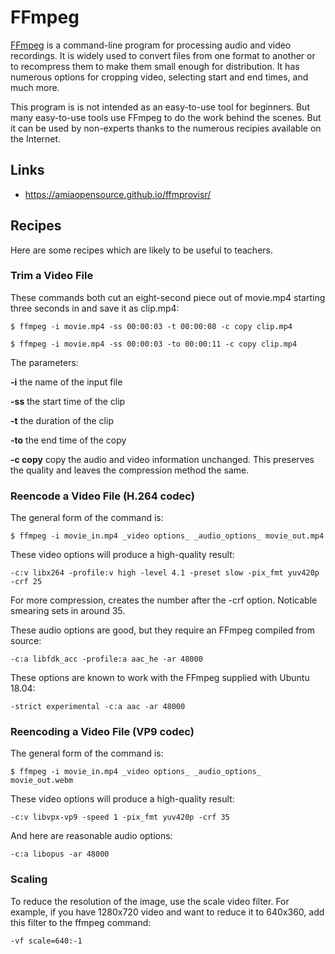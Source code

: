 FFmpeg
==================================

[FFmpeg](https://www.ffmpeg.org) is a command-line program for processing audio and video recordings.
It is widely used to convert files from one format to another or to
recompress them to make them small enough for distribution. It has numerous
options for cropping video, selecting start and end times, and much more.

This program is is not intended as an easy-to-use tool for beginners. But
many easy-to-use tools use FFmpeg to do the work behind the scenes. But it
can be used by non-experts thanks to the numerous recipies available on the
Internet.

## Links

* https://amiaopensource.github.io/ffmprovisr/

## Recipes

Here are some recipes which are likely to be useful to teachers.

### Trim a Video File

These commands both cut an eight-second piece out of movie.mp4 starting three
seconds in and save it as clip.mp4:

    $ ffmpeg -i movie.mp4 -ss 00:00:03 -t 00:00:08 -c copy clip.mp4

    $ ffmpeg -i movie.mp4 -ss 00:00:03 -to 00:00:11 -c copy clip.mp4

The parameters:

**-i** the name of the input file

**-ss** the start time of the clip

**-t** the duration of the clip

**-to** the end time of the copy

**-c copy** copy the audio and video information unchanged. This preserves
      the quality and leaves the compression method the same.

### Reencode a Video File (H.264 codec)

The general form of the command is:

    $ ffmpeg -i movie_in.mp4 _video options_ _audio_options_ movie_out.mp4 

These video options will produce a high-quality result:

    -c:v libx264 -profile:v high -level 4.1 -preset slow -pix_fmt yuv420p -crf 25

For more compression, creates the number after the -crf option. Noticable
smearing sets in around 35.

These audio options are good, but they require an FFmpeg compiled from source:

    -c:a libfdk_acc -profile:a aac_he -ar 48000

These options are known to work with the FFmpeg supplied with Ubuntu 18.04:

    -strict experimental -c:a aac -ar 48000

### Reencoding a Video File (VP9 codec)

The general form of the command is:

    $ ffmpeg -i movie_in.mp4 _video options_ _audio_options_ movie_out.webm 

These video options will produce a high-quality result:

    -c:v libvpx-vp9 -speed 1 -pix_fmt yuv420p -crf 35

And here are reasonable audio options:

	-c:a libopus -ar 48000

### Scaling

To reduce the resolution of the image, use the scale video filter. For example,
if you have 1280x720 video and want to reduce it to 640x360, add this
filter to the ffmpeg command:

    -vf scale=640:-1



